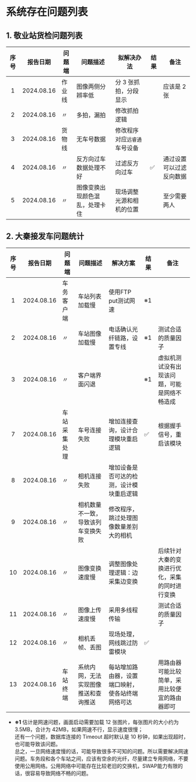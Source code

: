 # 系统存在问题列表

## 1. 敬业站货检问题列表

| 序号 | 报告日期   | 问题端 | 问题描述                       | 拟解决办法                   | 结果 | 备注                     |
| :--: | ---------- | ------ | ------------------------------ | ---------------------------- | ---- | ------------------------ |
|  1   | 2024.08.16 | 作业线 | 图像两侧分辨率低               | 分 3 张抓拍，分段显示        |      | 应该是 2 张              |
|  2   | 2024.08.16 | 〃     | 多拍，漏拍                     | 修改抓拍逻辑                 |      |                          |
|  3   | 2024.08.16 | 货物线 | 无车号数据                     | 修改程序对应`远睿通`车号设备 |      |                          |
|  4   | 2024.08.16 | 〃     | 反方向过车数据处理不好         | 过滤反方向过车               | ✅    | 通过设置可以过滤反向数据 |
|  5   | 2024.08.16 | 〃     | 图像变换出现颜色混乱，处理卡住 | 现场调整光源和相机的位置     |      | 至少需要两人             |

## 2. 大秦接发车问题统计

| 序号 | 报告日期   | 问题端       | 问题描述                             | 解决方案                                         | 结果 | 备注                                           |
| :--: | ---------- | ------------ | ------------------------------------ | ------------------------------------------------ | ---- | ---------------------------------------------- |
|  1   | 2024.08.16 | 车务客户端   | 车站列表加载慢                       | 使用FTP put测试网速                              | ※1   |                                                |
|  2   | 2024.08.16 | 〃           | 车站图像加载慢                       | 电话确认光纤链路，设置专线                       | ※1   | 测试合适的质量因子                             |
|  3   | 2024.08.16 | 〃           | 客户端界面闪退                       |                                                  | ※1   | 虚拟机测试没有出现该问题，可能是网络不畅造成   |
|  7   | 2024.08.16 | 车站采集处理 | 车号连接失败                         | 增加连接查询，设计合理模块重启逻辑               | ✅    | 根据握手信号，重启该模块                       |
|  8   | 2024.08.16 | 〃           | 相机连接失败                         | 增加设备是否可达的检测，设计模块重启逻辑         |      |                                                |
|  9   | 2024.08.16 | 〃           | 相机数量不一致，导致该列车变换失败   | 修改程序，跳过处理图像数量差别大的相机           |      |                                                |
|  10  | 2024.08.16 | 〃           | 图像变换速度慢                       | 调整图像处理逻辑：边采集边变换                   |      | 后续针对大秦的变换进行优化，采集的同时进行变换 |
|  11  | 2024.08.16 | 〃           | 图像上传速度慢                       | 采用多线程传输                                   |      | 测试合适的质量因子                             |
|  12  | 2024.08.16 | 〃           | 相机丢帧、丢图                       | 现场处理，网线跳过防雷模块                       | ✅    |                                                |
|  13  | 2024.08.16 | 车站终端     | 系统内网，无法实现图像推送和查询推送 | 每站增加路由器，设置端口映射，使各站终端网络可达 |      | 用路由器可能比较简单，采用比较便宜的路由器即可 |

- **※1** 估计是网速问题，画面启动需要加载 12 张图片，每张图片的大小约为 3.5MB，合计为 42MB，如果网速不行，显示速度很慢；  
  还有一个问题，数据库连接的 Timeout 超时默认是 10 秒钟，如果出现超时，也可能导致该问题。  
  总之，一旦网络速度慢的话，可能导致很多不可知的问题。所以需要解决网速问题。车务段和各个车站之间，应该有空余的光纤，尽量建立专用网络，不要使用公用网络。公用网络中可能存在比较老旧的交换机，SWAP能力有限的话，很容易导致网络不畅的问题。